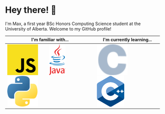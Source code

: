 # Hey there! 👋 
I'm Max, a first year BSc Honors Computing Science student at the University of Alberta. Welcome to my GitHub profile!

| I'm familiar with... | I'm currently learning... |
| - | - |
| <a href="https://developer.mozilla.org/en-US/docs/Web/JavaScript"><img src="img/js.svg" height="100"/></a> &emsp;&emsp; <a href="https://www.java.com/en/"><img src="img/java.svg" height="100"/></a> &emsp;&emsp; <a href="https://www.python.org/"><img src="img/python.svg" height="100"/></a> | <a href="https://www.gnu.org/software/gnu-c-manual/gnu-c-manual.html"><img src="img/c.svg" height="100"/></a> &emsp;&emsp; <a href="https://en.cppreference.com/w/"><img src="img/cpp.svg" height="100"/></a> |
